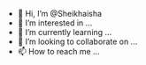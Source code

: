 - 👋 Hi, I’m @Sheikhaisha
- 👀 I’m interested in ...
- 🌱 I’m currently learning ...
- 💞️ I’m looking to collaborate on ...
- 📫 How to reach me ...

<!---
Sheikhaisha/Sheikhaisha is a ✨ special ✨ repository because its `README.md` (this file) appears on your GitHub profile.
You can click the Preview link to take a look at your changes.
--->
